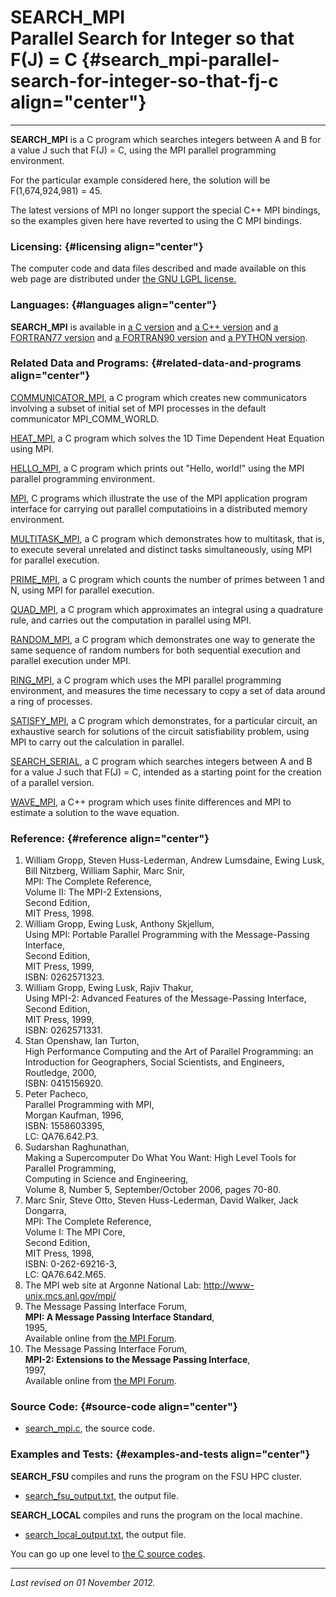 SEARCH\_MPI\
Parallel Search for Integer so that F(J) = C {#search_mpi-parallel-search-for-integer-so-that-fj-c align="center"}
============================================

------------------------------------------------------------------------

**SEARCH\_MPI** is a C program which searches integers between A and B
for a value J such that F(J) = C, using the MPI parallel programming
environment.

For the particular example considered here, the solution will be
F(1,674,924,981) = 45.

The latest versions of MPI no longer support the special C++ MPI
bindings, so the examples given here have reverted to using the C MPI
bindings.

### Licensing: {#licensing align="center"}

The computer code and data files described and made available on this
web page are distributed under [the GNU LGPL
license.](../../txt/gnu_lgpl.txt)

### Languages: {#languages align="center"}

**SEARCH\_MPI** is available in [a C
version](../../c_src/search_mpi/search_mpi.html) and [a C++
version](../../cpp_src/search_mpi/search_mpi.html) and [a FORTRAN77
version](../../f77_src/search_mpi/search_mpi.html) and [a FORTRAN90
version](../../f_src/search_mpi/search_mpi.html) and [a PYTHON
version](../../py_src/search_mpi/search_mpi.html).

### Related Data and Programs: {#related-data-and-programs align="center"}

[COMMUNICATOR\_MPI](../../c_src/communicator_mpi/communicator_mpi.html),
a C program which creates new communicators involving a subset of
initial set of MPI processes in the default communicator
MPI\_COMM\_WORLD.

[HEAT\_MPI](../../c_src/heat_mpi/heat_mpi.html), a C program which
solves the 1D Time Dependent Heat Equation using MPI.

[HELLO\_MPI](../../c_src/hello_mpi/hello_mpi.html), a C program which
prints out "Hello, world!" using the MPI parallel programming
environment.

[MPI](../../c_src/mpi/mpi.html), C programs which illustrate the use of
the MPI application program interface for carrying out parallel
computatioins in a distributed memory environment.

[MULTITASK\_MPI](../../c_src/multitask_mpi/multitask_mpi.html), a C
program which demonstrates how to multitask, that is, to execute several
unrelated and distinct tasks simultaneously, using MPI for parallel
execution.

[PRIME\_MPI](../../c_src/prime_mpi/prime_mpi.html), a C program which
counts the number of primes between 1 and N, using MPI for parallel
execution.

[QUAD\_MPI](../../c_src/quad_mpi/quad_mpi.html), a C program which
approximates an integral using a quadrature rule, and carries out the
computation in parallel using MPI.

[RANDOM\_MPI](../../c_src/random_mpi/random_mpi.html), a C program which
demonstrates one way to generate the same sequence of random numbers for
both sequential execution and parallel execution under MPI.

[RING\_MPI](../../c_src/ring_mpi/ring_mpi.html), a C program which uses
the MPI parallel programming environment, and measures the time
necessary to copy a set of data around a ring of processes.

[SATISFY\_MPI](../../c_src/satisfy_mpi/satisfy_mpi.html), a C program
which demonstrates, for a particular circuit, an exhaustive search for
solutions of the circuit satisfiability problem, using MPI to carry out
the calculation in parallel.

[SEARCH\_SERIAL](../../c_src/search_serial/search_serial.html), a C
program which searches integers between A and B for a value J such that
F(J) = C, intended as a starting point for the creation of a parallel
version.

[WAVE\_MPI](../../cpp_src/wave_mpi/wave_mpi.html), a C++ program which
uses finite differences and MPI to estimate a solution to the wave
equation.

### Reference: {#reference align="center"}

1.  William Gropp, Steven Huss-Lederman, Andrew Lumsdaine, Ewing Lusk,
    Bill Nitzberg, William Saphir, Marc Snir,\
    MPI: The Complete Reference,\
    Volume II: The MPI-2 Extensions,\
    Second Edition,\
    MIT Press, 1998.
2.  William Gropp, Ewing Lusk, Anthony Skjellum,\
    Using MPI: Portable Parallel Programming with the Message-Passing
    Interface,\
    Second Edition,\
    MIT Press, 1999,\
    ISBN: 0262571323.
3.  William Gropp, Ewing Lusk, Rajiv Thakur,\
    Using MPI-2: Advanced Features of the Message-Passing Interface,\
    Second Edition,\
    MIT Press, 1999,\
    ISBN: 0262571331.
4.  Stan Openshaw, Ian Turton,\
    High Performance Computing and the Art of Parallel Programming: an
    Introduction for Geographers, Social Scientists, and Engineers,\
    Routledge, 2000,\
    ISBN: 0415156920.
5.  Peter Pacheco,\
    Parallel Programming with MPI,\
    Morgan Kaufman, 1996,\
    ISBN: 1558603395,\
    LC: QA76.642.P3.
6.  Sudarshan Raghunathan,\
    Making a Supercomputer Do What You Want: High Level Tools for
    Parallel Programming,\
    Computing in Science and Engineering,\
    Volume 8, Number 5, September/October 2006, pages 70-80.
7.  Marc Snir, Steve Otto, Steven Huss-Lederman, David Walker, Jack
    Dongarra,\
    MPI: The Complete Reference,\
    Volume I: The MPI Core,\
    Second Edition,\
    MIT Press, 1998,\
    ISBN: 0-262-69216-3,\
    LC: QA76.642.M65.
8.  The MPI web site at Argonne National Lab:
    <http://www-unix.mcs.anl.gov/mpi/>
9.  The Message Passing Interface Forum,\
    **MPI: A Message Passing Interface Standard**,\
    1995,\
    Available online from [the MPI Forum](http://www.mpi-forum.org/).
10. The Message Passing Interface Forum,\
    **MPI-2: Extensions to the Message Passing Interface**,\
    1997,\
    Available online from [the MPI Forum](http://www.mpi-forum.org/).

### Source Code: {#source-code align="center"}

-   [search\_mpi.c](search_mpi.c), the source code.

### Examples and Tests: {#examples-and-tests align="center"}

**SEARCH\_FSU** compiles and runs the program on the FSU HPC cluster.

-   [search\_fsu\_output.txt](search_fsu_output.txt), the output file.

**SEARCH\_LOCAL** compiles and runs the program on the local machine.

-   [search\_local\_output.txt](search_local_output.txt), the output
    file.

You can go up one level to [the C source codes](../c_src.html).

------------------------------------------------------------------------

*Last revised on 01 November 2012.*
